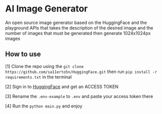 # AI Image Generator

An open source image generator based on the HuggingFace and the playground APIs that takes the description of the desired image and the number of images that must be generated then generate 1024x1024px images

## How to use

[1] Clone the repo using the ```git clone https://github.com/sa11erto5n/HuggingFace.git``` then run ```pip install -r requirements.txt``` in the terminal
<br>

[2] Sign in to <a href="https://huggingface.co/">HuggingFace</a> and get an ACCESS TOKEN
<br>

[3] Rename the ```.env-example``` to ```.env``` and paste your access token there
<br>

[4] Run the ```python main.py``` and enjoy